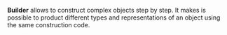 **Builder** allows to construct complex objects step by step. It makes is possible to product different types and
representations of an object using the same construction code.